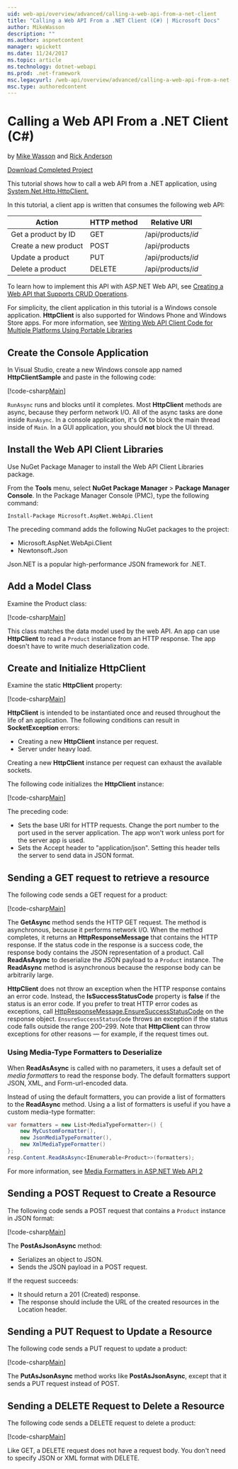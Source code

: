 ```yaml
---
uid: web-api/overview/advanced/calling-a-web-api-from-a-net-client
title: "Calling a Web API From a .NET Client (C#) | Microsoft Docs"
author: MikeWasson
description: ""
ms.author: aspnetcontent
manager: wpickett
ms.date: 11/24/2017
ms.topic: article
ms.technology: dotnet-webapi
ms.prod: .net-framework
msc.legacyurl: /web-api/overview/advanced/calling-a-web-api-from-a-net-client
msc.type: authoredcontent
---
```

Calling a Web API From a .NET Client (C#)
====================
by [Mike Wasson](https://github.com/MikeWasson) and [Rick Anderson](https://twitter.com/RickAndMSFT)

[Download Completed Project](https://github.com/aspnet/Docs/tree/master/aspnet/web-api/overview/advanced/calling-a-web-api-from-a-net-client/samples)

This tutorial shows how to call a web API from a .NET application, using [System.Net.Http.HttpClient.](https://msdn.microsoft.com/en-us/library/system.net.http.httpclient(v=vs.110).aspx)

In this tutorial, a client app is written that consumes the following web API:

| Action | HTTP method | Relative URI |
| --- | --- | --- |
| Get a product by ID | GET | /api/products/*id* |
| Create a new product | POST | /api/products |
| Update a product | PUT | /api/products/*id* |
| Delete a product | DELETE | /api/products/*id* |

To learn how to implement this API with ASP.NET Web API, see [Creating a Web API that Supports CRUD Operations](xref:web-api/overview/getting-started-with-aspnet-web-api/tutorial-your-first-web-api
).

For simplicity, the client application in this tutorial is a Windows console application. **HttpClient** is also supported for Windows Phone and Windows Store apps. For more information, see [Writing Web API Client Code for Multiple Platforms Using Portable Libraries](https://blogs.msdn.com/b/webdev/archive/2013/07/19/writing-web-api-client-code-for-multiple-platforms-using-portable-libraries.aspx)

<a id="CreateConsoleApp"></a>
## Create the Console Application

In Visual Studio, create a new Windows console app named **HttpClientSample** and paste in the following code:

[!code-csharp[Main](calling-a-web-api-from-a-net-client/sample/client/Program.cs?name=snippet_all)]


`RunAsync` runs and blocks until it completes. Most **HttpClient** methods are async, because they perform network I/O. All of the async tasks are done inside `RunAsync`. In a console application, it's OK to block the main thread inside of `Main`. In a GUI application, you should **not** block the UI thread.

<a id="InstallClientLib"></a>
## Install the Web API Client Libraries

Use NuGet Package Manager to install the Web API Client Libraries package.

From the **Tools** menu, select **NuGet Package Manager** > **Package Manager Console**. In the Package Manager Console (PMC), type the following command:

`Install-Package Microsoft.AspNet.WebApi.Client`

The preceding command adds the following NuGet packages to the project:

* Microsoft.AspNet.WebApi.Client
* Newtonsoft.Json

Json.NET is a popular high-performance JSON framework for .NET.

<a id="AddModelClass"></a>
## Add a Model Class

Examine the Product class:

[!code-csharp[Main](calling-a-web-api-from-a-net-client/sample/client/Program.cs?name=snippet_prod)]

This class matches the data model used by the web API. An app can use **HttpClient** to read a `Product` instance from an HTTP response. The app doesn't have to write much deserialization code.

<a id="InitClient"></a>
## Create and Initialize HttpClient

Examine the static **HttpClient** property:

[!code-csharp[Main](calling-a-web-api-from-a-net-client/sample/client/Program.cs?name=snippet_HttpClient)]

**HttpClient** is intended to be instantiated once and reused throughout the life of an application. The following conditions can result in **SocketException** errors:

* Creating a new **HttpClient** instance per request.
* Server under heavy load.

Creating a new **HttpClient** instance per request can exhaust the available sockets.

The following code initializes the **HttpClient** instance:

[!code-csharp[Main](calling-a-web-api-from-a-net-client/sample/client/Program.cs?name=snippet5)]

The preceding code:

* Sets the base URI for HTTP requests. Change the port number to the port used in the server application. The app won't work unless port for the server app is used.
* Sets the Accept header to "application/json". Setting this header tells the server to send data in JSON format.

<a id="GettingResource"></a>
## Sending a GET request to retrieve a resource

The following code sends a GET request for a product:

[!code-csharp[Main](calling-a-web-api-from-a-net-client/sample/client/Program.cs?name=snippet_GetProductAsync)]

The **GetAsync** method sends the HTTP GET request. The method is asynchronous, because it performs network I/O. When the method completes, it returns an **HttpResponseMessage** that contains the HTTP response. If the status code in the response is a success code, the response body contains the JSON representation of a product. Call **ReadAsAsync** to deserialize the JSON payload to a `Product` instance. The **ReadAsync** method is asynchronous because the response body can be arbitrarily large.

**HttpClient** does not throw an exception when the HTTP response contains an error code. Instead, the **IsSuccessStatusCode** property is **false** if the status is an error code. If you prefer to treat HTTP error codes as exceptions, call [HttpResponseMessage.EnsureSuccessStatusCode](https://msdn.microsoft.com/en-us/library/system.net.http.httpresponsemessage.ensuresuccessstatuscode(v=vs.110).aspx) on the response object. `EnsureSuccessStatusCode` throws an exception if the status code falls outside the range 200&ndash;299. Note that **HttpClient** can throw exceptions for other reasons &mdash; for example, if the request times out.

<a id="MediaTypeFormatters"></a>
### Using Media-Type Formatters to Deserialize

When **ReadAsAsync** is called with no parameters, it uses a default set of *media formatters* to read the response body. The default formatters support JSON, XML, and Form-url-encoded data.

Instead of using the default formatters, you can provide a list of formatters to the **ReadAsync** method.  Using a a list of formatters is useful if you have a custom media-type formatter:

```csharp
var formatters = new List<MediaTypeFormatter>() {
    new MyCustomFormatter(),
    new JsonMediaTypeFormatter(),
    new XmlMediaTypeFormatter()
};
resp.Content.ReadAsAsync<IEnumerable<Product>>(formatters);
```

For more information, see [Media Formatters in ASP.NET Web API 2](../formats-and-model-binding/media-formatters.md)

## Sending a POST Request to Create a Resource

The following code sends a POST request that contains a `Product` instance in JSON format:

[!code-csharp[Main](calling-a-web-api-from-a-net-client/sample/client/Program.cs?name=snippet_CreateProductAsync)]

The **PostAsJsonAsync** method:

* Serializes an object to JSON.
* Sends the JSON payload in a POST request.

If the request succeeds:

* It should return a 201 (Created) response.
* The response should include the URL of the created resources in the Location header.

<a id="PuttingResource"></a>
## Sending a PUT Request to Update a Resource

The following code sends a PUT request to update a product:

[!code-csharp[Main](calling-a-web-api-from-a-net-client/sample/client/Program.cs?name=snippet_UpdateProductAsync)]

The **PutAsJsonAsync** method works like **PostAsJsonAsync**, except that it sends a PUT request instead of POST.

<a id="DeletingResource"></a>
## Sending a DELETE Request to Delete a Resource

The following code sends a DELETE request to delete a product:

[!code-csharp[Main](calling-a-web-api-from-a-net-client/sample/client/Program.cs?name=snippet_DeleteProductAsync)]

Like GET, a DELETE request does not have a request body. You don't need to specify JSON or XML format with DELETE.